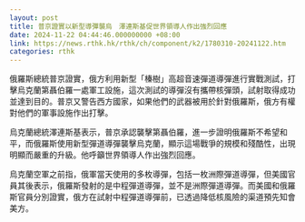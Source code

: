 ```yaml
---
layout: post
title: 普京證實以新型導彈襲烏　澤連斯基促世界領導人作出強烈回應
date: 2024-11-22 04:44:46.000000000 +08:00
link: https://news.rthk.hk/rthk/ch/component/k2/1780310-20241122.htm
categories: rthk
---
```


俄羅斯總統普京證實，俄方利用新型「榛樹」高超音速彈道導彈進行實戰測試，打擊烏克蘭第聶伯羅一處軍工設施，這次測試的導彈沒有攜帶核彈頭，試射取得成功並達到目的。普京又警告西方國家，如果他們的武器被用於針對俄羅斯，俄方有權對他們的軍事設施作出打擊。

烏克蘭總統澤連斯基表示，普京承認襲擊第聶伯羅，進一步證明俄羅斯不希望和平，而俄羅斯使用新型彈道導彈襲擊烏克蘭，顯示這場戰爭的規模和殘酷性，出現明顯而嚴重的升級。他呼籲世界領導人作出強烈回應。

烏克蘭空軍之前指，俄軍當天使用的多枚導彈，包括一枚洲際彈道導彈，但美國官員其後表示，俄羅斯發射的是中程彈道導彈，並不是洲際彈道導彈。而美國和俄羅斯官員分別證實，俄方在試射中程彈道導彈前，已透過降低核風險的渠道預先知會美方。
